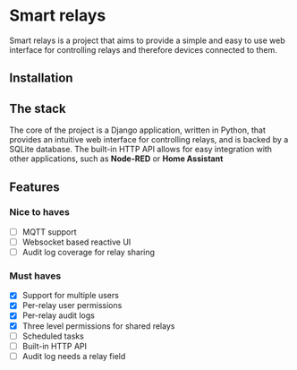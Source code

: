 # Smart relays
Smart relays is a project that aims to provide a simple and easy to use web interface 
for controlling relays and therefore devices connected to them.
## Installation
## The stack
The core of the project is a Django application, written in Python, that provides an intuitive web interface
for controlling relays, and is backed by a SQLite database. The built-in HTTP API allows
for easy integration with other applications, such as **Node-RED** or **Home Assistant**
## Features
### Nice to haves
- [ ] MQTT support
- [ ] Websocket based reactive UI
- [ ] Audit log coverage for relay sharing
### Must haves
- [x] Support for multiple users
- [x] Per-relay user permissions
- [x] Per-relay audit logs
- [x] Three level permissions for shared relays
- [ ] Scheduled tasks
- [ ] Built-in HTTP API
- [ ] Audit log needs a relay field